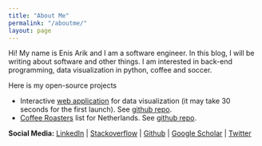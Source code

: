 ```yaml
---
title: "About Me"
permalink: "/aboutme/"
layout: page
---
```


Hi! My name is Enis Arik and I am a software engineer. In this blog, I will be writing about software and other things. I am interested in back-end programming, data visualization in python, coffee and soccer.

Here is my open-source projects
- Interactive [web application](https://visud.herokuapp.com/) for data visualization (it may take 30 seconds for the first launch). See [github repo](https://github.com/earik87/visualize-ultrafast-data).
- [Coffee Roasters](https://earik87.github.io/coffee-roasters-nl/) list for Netherlands. See [github repo](https://github.com/earik87/coffee-roasters).

<b>Social Media:</b>
<a href="https://www.linkedin.com/in/enisarik/" target="_blank">LinkedIn</a> | 
<a href="https://stackoverflow.com/users/11000382/earik87?tab=profile" target="_blank">Stackoverflow</a> | 
<a href="https://github.com/earik87" target="_blank">Github</a> |
<a href="https://scholar.google.com/citations?user=WhyLeAoAAAAJ&hl=en" target="_blank">Google Scholar</a> |
<a href="https://twitter.com/earik87" target="_blank">Twitter</a> 
